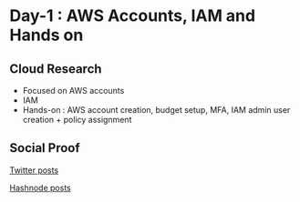 <!-- This is a template you can use for quick progress days. It removes a lot of the steps we encourage you to share in the longer template 000-DAY-ARTICLE-LONG-TEMPLATE.MD-->

# Day-1 : AWS Accounts, IAM and Hands on

## Cloud Research

- Focused on AWS accounts
- IAM
- Hands-on : AWS account creation, budget setup, MFA, IAM admin user creation + policy assignment

## Social Proof

[Twitter posts](https://twitter.com/clint_mathews_/status/1573007940054708225?s=20&t=wHTsg5sgffUC175V8D0FyQ)

[Hashnode posts](https://clint-mathews.hashnode.dev/)
